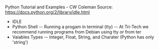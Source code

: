 Python Tutorial and Examples - CW Coleman
Source: https://docs.python.org/2/library/idle.html
- IDLE
- Python Shell
  -- Running a progam in terminal (tty)
  -- At Tri-Tech we recommend running programs from Debian using tty or from ter
- Vaiables Types
  -- Integer, Float, String, and Charater (Python has only 'string')

